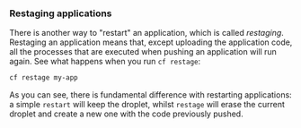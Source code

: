 ### Restaging applications

There is another way to "restart" an application, which is called *restaging*. Restaging an application means that, except uploading the application code, all the processes that are executed when pushing an application will run again. See what happens when you run `cf restage`:

```sh
cf restage my-app
```

As you can see, there is fundamental difference with restarting applications: a simple `restart` will keep the droplet, whilst `restage` will erase the current droplet and create a new one with the code previously pushed.
